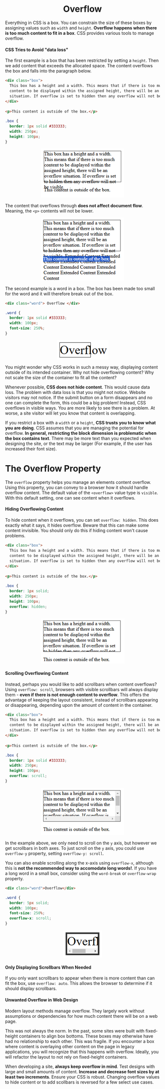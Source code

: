 <div align="center">
    <h1> Overflow </h1>
</div>

Everything in CSS is a box. You can constrain the size of these boxes by assigning values such as `width` and `height`. **Overflow happens when there is too much content to fit in a box**. CSS provides various tools to manage overflow.

#### CSS Tries to Avoid "data loss"

The first example is a box that has been restricted by setting a `height`. Then we add content that exceeds the allocated space. The content overflows the box and falls into the paragraph below.

```HTML
<div class="box">
  This box has a height and a width. This means that if there is too much
  content to be displayed within the assigned height, there will be an overflow
  situation. If overflow is set to hidden then any overflow will not be visible.
</div>

<p>This content is outside of the box.</p>
```

```CSS
.box {
  border: 1px solid #333333;
  width: 250px;
  height: 100px;
}
```

<div align="center">
    <img src="./images/17.png">
</div>

The content that overflows through **does not affect document flow**. Meaning, the `<p>` contents will not be lower.

<div align="center">
    <img src="./images/22.png">
</div>

The second example is a word in a box. The box has been made too small for the word and it will therefore break out of the box.

```HTML
<div class="word"> Overflow </div>
```

```CSS
.word {
  border: 1px solid #333333;
  width: 100px;
  font-size: 250%;
}
```

<div align="center">
    <img src="./images/18.png">
</div>

You might wonder why CSS works in such a messy way, displaying content outside of its intended container. Why not hide overflowing content? Why not scale the size of the container to fit all the content?

Whenever possible, **CSS does not hide content**. This would cause data loss. The problem with data loss is that you might not notice. Website visitors may not notice. If the submit button on a form disappears and no one can complete the form, this could be a big problem! Instead, CSS overflows in visible ways. You are more likely to see there is a problem. At worse, a site visitor will let you know that content is overlapping.

If you restrict a box with a `width` or a `height`, **CSS trusts you to know what you are doing**. CSS assumes that you are managing the potential for overflow. **In general, restricting the block dimension is problematic when the box contains text**. There may be more text than you expected when designing the site, or the text may be larger (For example, if the user has increased their font size).

# The Overflow Property

The `overflow` property helps you manage an elements content overflow. Using this property, you can convey to a browser how it should handle overflow content. The default value of the `<overflow>` value type is `visible`. With this default setting, one can see content when it overflows.

#### Hiding Overflowing Content

To hide content when it overflows, you can set `overflow: hidden`. This does exactly what it says, it hides overflow. Beware that this can make some content invisible. You should only do this if hiding content won't cause problems.

```HTML
<div class="box">
  This box has a height and a width. This means that if there is too much
  content to be displayed within the assigned height, there will be an overflow
  situation. If overflow is set to hidden then any overflow will not be visible.
</div>

<p>This content is outside of the box.</p>
```

```CSS
.box {
  border: 1px solid;
  width: 250px;
  height: 100px;
  overflow: hidden;
}
```

<div align="center">
    <img src="./images/19.png">
</div>

#### Scrolling Overflowing Content

Instead, perhaps you would like to add scrollbars when content overflows? Using `overflow: scroll`, browsers with visible scrollbars will always display them - **even if there is not enough content to overflow**. This offers the advantage of keeping the layout consistent, instead of scrollbars appearing or disappearing, depending upon the amount of content in the container.

```HTML
<div class="box">
  This box has a height and a width. This means that if there is too much
  content to be displayed within the assigned height, there will be an overflow
  situation. If overflow is set to hidden then any overflow will not be visible.
</div>

<p>This content is outside of the box.</p>
```

```CSS
.box {
  border: 1px solid #333333;
  width: 250px;
  height: 100px;
  overflow: scroll;
}
```

<div align="center">
    <img src="./images/20.png">
</div>

In the example above, we only need to scroll on the `y` axis, but however we get scrollbars in both axes. To just scroll on the `y` axis, you could use `overflow-y` property, setting `overflow-y: scroll`.

You can also enable scrolling along the x-axis using `overflow-x`, although this is **not the recommended way to accomodate long words!**. If you have a long word in a small box, consider using the `word-break` or `overflow-wrap` property.

```HTML
<div class="word">Overflow</div>
```

```CSS
.word {
  border: 5px solid;
  width: 100px;
  font-size: 250%;
  overflow-x: scroll;
}
```

<div align="center">
    <img src="./images/21.png">
</div>

#### Only Displaying Scrollbars When Needed

If you only want scrollbars to appear when there is more content than can fit the box, use `overflow: auto`. This allows the browser to determine if it should display scrollbars.

#### Unwanted Overflow in Web Design

Modern layout methods manage overflow. They largely work without assumptions or dependencies for how much content there will be on a web page.

This was not always the norm. In the past, some sites were built with fixed-height containers to align box bottoms. These boxes may otherwise have had no relationship to each other. This was fragile. If you encounter a box where content is overlaying other content on the page in legacy applications, you will recognize that this happens with overflow. Ideally, you will refactor the layout to not rely on fixed-height containers.

When developing a site, **always keep overflow in mind**. Test designs with large and small amounts of content. **Increase and decrease font sizes by at least two increments**. Ensure your CSS is robust. Changing overflow values to hide content or to add scollbars is reversed for a few select use cases.
